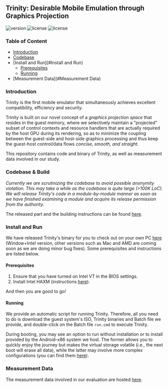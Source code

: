## Trinity: Desirable Mobile Emulation through Graphics Projection

![version](https://img.shields.io/badge/Version-Beta-yellow "Beta")
![license](https://img.shields.io/badge/GuestOS-Androidx86-green "Android")
![license](https://img.shields.io/badge/Licence-GPLv2-blue.svg "Apache")


### Table of Content

* [Introduction](#Introduction)
* [Codebase](#Codebase)
* [Install and Run](#Install and Run)
  * [Prerequisites](#Prerequisites)
  * [Running](#Running)
* [Measurement Data](#Measurement Data)

### Introduction

Trinity is the first mobile emulator that simultaneously achieves excellent compatibility, efficiency and security. 

Trinity is built on our novel concept of a *graphics projection space* that resides in the guest memory, where we selectively maintain a “projected” subset of control contexts and resource handlers that are actually required by the host GPU during its rendering, so as to minimize
the coupling between the guest-side and host-side graphics processing and thus keep the guest-host control/data flows *concise, smooth, and straight*.

This repository contains code and binary of Trinity, as well as measurement data involved in our study.

### Codebase & Build

*Currently we are scrutinizing the codebase to avoid possible anonymity violation. This may take a while as the codebase is quite large (>100K LoC). We will release Trinity's code in a module-by-module manner as soon as we have finished examining a module and acquire its release permission from the authority.*

The released part and the building instructions can be found [here](https://github.com/TrinityEmulator/TrinityEmulator).

### Install and Run

We have released Trinity's binary for you to check out on your own PC [here](https://drive.google.com/drive/folders/1-2s3oKei5XgpkhVPKF8quxxWTwWctm5-?usp=sharing) (Window+Intel version, other versions such as Mac and AMD are coming soon as we are doing minor bug fixes). Some prerequisites and instructions are listed below.

#### Prerequisites

1. Ensure that you have turned on Intel VT in the BIOS settings.
2. Install Intel HAXM (instructions [here](https://github.com/intel/haxm/wiki/Installation-Instructions-on-Windows)).

And then you are good to go!

#### Running

We provide an automatic script for running Trinity. Therefore, all you need to do is download the guest system's ISO, Trinity binaries and Batch file we provide, and double-click on the Batch file `run.cmd` to execute Trinity.

During booting, you may see an option to run without installation or to install provided by the Android-x86 system we host. The former allows you to quickly enjoy the journey but makes the virtual storage volatile (i.e., the next boot will erase all data), while the latter may involve more complex configurations (you can find them [here](https://www.android-x86.org/installhowto.html)).

### Measurement Data

The measurement data involved in our evaluation are hosted [here](https://drive.google.com/drive/folders/1OjvQdG02EX8Wx1TlncvO0fk888q1k5Mg?usp=sharing).

